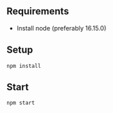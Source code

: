 ## Requirements
- Install node (preferably 16.15.0)
## Setup
```
npm install
```
## Start
```
npm start
```